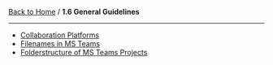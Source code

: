 [Back to Home](../../README.md) / **1.6 General Guidelines**

<hr>

- [Collaboration Platforms](collaboration_platforms.md)
- [Filenames in MS Teams](filenames_in_microsoft_teams.md)
- [Folderstructure of MS Teams Projects](folder_structure_in_microsoft_teams.md)